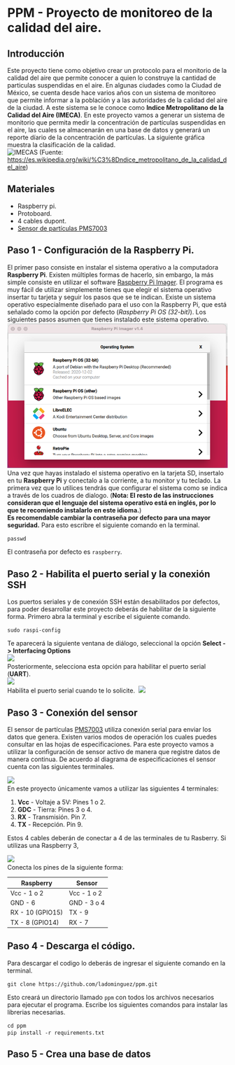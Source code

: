 # PPM - Proyecto de monitoreo de la calidad del aire. 
## Introducción
Este proyecto tiene como objetivo crear un protocolo para el monitorio de la calidad del aire que permite conocer a quien lo construye la cantidad de particulas suspendidas en el aire. En algunas ciudades como la Ciudad de México, se cuenta desde hace varios años con un sistema de monitoreo que permite informar a la población y a las autoridades de la calidad del aire de la ciudad. A este sistema se le conoce como **Indice Metropolitano de la Calidad del Aire (IMECA)**. En este proyecto vamos a generar un sistema de monitorio que permita medir la concentración de partículas suspendidas en el aire, las cuales se almacenarán en una base de datos y generará un reporte díario de la concentración de partículas. La siguiente gráfica muestra la clasificación de la calidad. <br>
![IMECAS](https://upload.wikimedia.org/wikipedia/commons/thumb/c/cb/Imeca.svg/1000px-Imeca.svg.png)
(Fuente: https://es.wikipedia.org/wiki/%C3%8Dndice_metropolitano_de_la_calidad_del_aire)
## Materiales
* Raspberry pi.
* Protoboard.
* 4 cables dupont.
* <a href="https://www.espruino.com/PMS7003">Sensor de partículas PMS7003</a>
## Paso 1 - Configuración de la Raspberry Pi.
El primer paso consiste en instalar el sistema operativo a la computadora **Raspberry Pi**. Existen múltiples formas de hacerlo, sin embargo, la más simple consiste en utilizar el software <a href="https://www.raspberrypi.org/software/">Raspberry Pi Imager</a>. El programa es muy fácil de utilizar simplemente tienes que elegir el sistema operativo insertar tu tarjeta y seguir los pasos que se te indican. Existe un sistema operativo especialmente diseñado para el uso con la Raspberry Pi, que está señalado como la opción por defecto (*Raspberry Pi OS (32-bit)*). Los siguientes pasos asumen que tienes instalado este sistema operativo.<br>
<img src="./img/pi_imager.png"><br>
Una vez que hayas instalado el sistema operativo en la tarjeta SD, insertalo en tu **Raspberry Pi** y conectalo a la corriente, a tu monitor y tu teclado. La primera vez que lo utilices tendrás que configurar el sistema como se indica a través de los cuadros de dialogo. (**Nota: El resto de las instrucciones consideran que el lenguaje del sistema operativo está en inglés, por lo que te recomiendo instalarlo en este idioma.**)<br>
**Es recomendable cambiar la contraseña por defecto para una mayor seguridad.** Para esto escribre el siguiente comando en la terminal.
```
passwd
```
El contraseña por defecto es `raspberry`. 

## Paso 2 - Habilita el puerto serial y la conexión SSH
Los puertos seriales y de conexión SSH están desabilitados por defectos, para poder desarrollar este proyecto deberás de habilitar de la siguiente forma. Primero abra la terminal y escribe el siguiente comando. 
```
sudo raspi-config
```
Te aparecerá la siguiente ventana de diálogo, seleccional la opción **Select -> Interfacing Options**<br>
<img src="https://www.electronicwings.com/public/images/user_images/images/Raspberry%20Pi/RaspberryPi_UART/UART%20step%201.png"><br>
Posteriormente, selecciona esta opción para habilitar el puerto serial (**UART**). <br>
<img src="https://www.electronicwings.com/public/images/user_images/images/Raspberry%20Pi/RaspberryPi_UART/UART%20step2.png"><br>
Habilita el puerto serial cuando te lo solicite. <img>
<img src="https://www.electronicwings.com/public/images/user_images/images/Raspberry%20Pi/RaspberryPi_UART/UART%20step4.png"><br>
## Paso 3 - Conexión del sensor
El sensor de partículas <a href="https://www.espruino.com/PMS7003">PMS7003</a> utiliza conexión serial para enviar los datos que genera. Existen varios modos de operación los cuales puedes consultar en las hojas de especificaciones. Para este proyecto vamos a utilizar la configuración de sensor activo de manera que registre datos de manera continua. De acuerdo al diagrama de especificaciones el sensor cuenta con las siguientes terminales.
<div>
  <img src="https://www.espruino.com/refimages/PMS7003_PMS7003_pins.gif">
</div>
En este proyecto únicamente vamos a utilizar las siguientes 4 terminales:

1. **Vcc** - Voltaje a 5V: Pines 1 o 2.
1. **GDC** - Tierra: Pines 3 o 4.
1. **RX** - Transmisión. Pin 7.
1. **TX** - Recepción. Pin 9.

Estos 4 cables deberán de conectar a 4 de las terminales de tu Rasberry. Si utilizas una Raspberry 3, 
<div>
  <img src="https://www.raspberrypi-spy.co.uk/wp-content/uploads/2012/06/raspberry_pi_3_model_b_plus_gpio.jpg">
</div>
Conecta los pines de la siguiente forma:
<center>
  
Raspberry    | Sensor
------------ | -------------
Vcc - 1 o 2  | Vcc - 1 o 2
GND - 6      | GND - 3 o 4
RX  - 10 (GPIO15) | TX - 9
TX  - 8 (GPIO14)  | RX - 7

</center>

## Paso 4 - Descarga el código.
Para descargar el codigo lo deberás de ingresar el siguiente comando en la terminal. 
```
git clone https://github.com/ladominguez/ppm.git
```
Esto creará un directorio llamado `ppm` con todos los archivos necesarios para ejecutar el programa. Escribe los siguientes comandos para instalar las librerias necesarias.
```
cd ppm
pip install -r requirements.txt
```

## Paso 5 - Crea una base de datos
